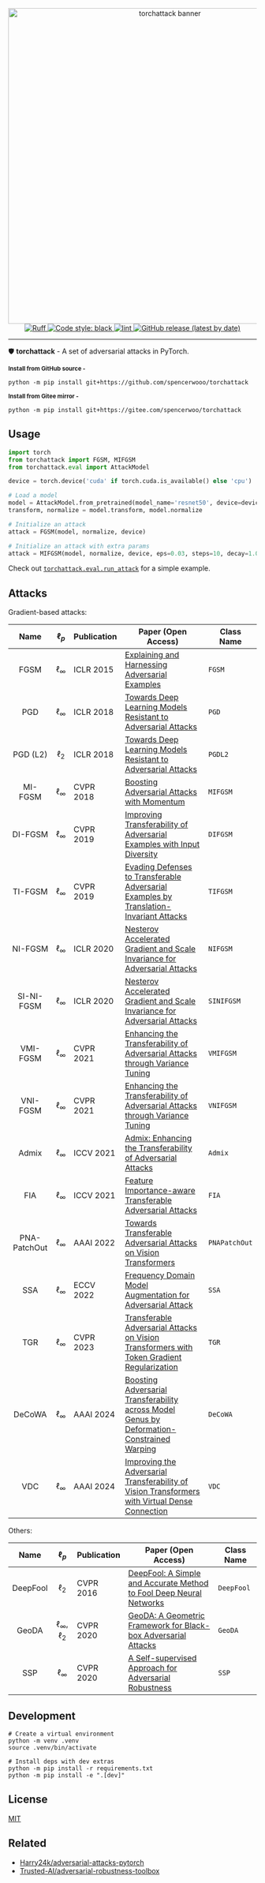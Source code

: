 <div align="center">
  <div><img src="https://github.com/user-attachments/assets/6e94a09e-557e-4705-a80d-f1ca90a23421" alt="torchattack banner" width="640" /></div>

  <a href="https://github.com/astral-sh/ruff">
    <img src="https://img.shields.io/endpoint?url=https://raw.githubusercontent.com/charliermarsh/ruff/main/assets/badge/v2.json" alt="Ruff">
  </a>
  <a href="https://github.com/psf/black">
    <img src="https://img.shields.io/badge/code%20style-black-000000.svg" alt="Code style: black">
  </a>
  <a href="https://github.com/daisylab-bit/torchattack/actions/workflows/lint.yml">
    <img src="https://github.com/daisylab-bit/torchattack/actions/workflows/lint.yml/badge.svg" alt="lint">
  </a>
  <a href="https://github.com/daisylab-bit/torchattack/releases/latest">
    <img src="https://img.shields.io/github/v/release/daisylab-bit/torchattack" alt="GitHub release (latest by date)">
  </a>
</div>

---

🛡 **torchattack** - A set of adversarial attacks in PyTorch.

<sub><b>Install from GitHub source -</b></sub>

```shell
python -m pip install git+https://github.com/spencerwooo/torchattack
```

<sub><b>Install from Gitee mirror -</b></sub>

```shell
python -m pip install git+https://gitee.com/spencerwoo/torchattack
```

## Usage

```python
import torch
from torchattack import FGSM, MIFGSM
from torchattack.eval import AttackModel

device = torch.device('cuda' if torch.cuda.is_available() else 'cpu')

# Load a model
model = AttackModel.from_pretrained(model_name='resnet50', device=device)
transform, normalize = model.transform, model.normalize

# Initialize an attack
attack = FGSM(model, normalize, device)

# Initialize an attack with extra params
attack = MIFGSM(model, normalize, device, eps=0.03, steps=10, decay=1.0)
```

Check out [`torchattack.eval.run_attack`](src/torchattack/eval.py) for a simple example.

## Attacks

Gradient-based attacks:

|     Name     |   $\ell_p$    | Publication | Paper (Open Access)                                                                                                                                      | Class Name    |
| :----------: | :-----------: | :---------- | -------------------------------------------------------------------------------------------------------------------------------------------------------- | ------------- |
|     FGSM     | $\ell_\infty$ | ICLR 2015   | [Explaining and Harnessing Adversarial Examples](https://arxiv.org/abs/1412.6572)                                                                        | `FGSM`        |
|     PGD      | $\ell_\infty$ | ICLR 2018   | [Towards Deep Learning Models Resistant to Adversarial Attacks](https://arxiv.org/abs/1706.06083)                                                        | `PGD`         |
|   PGD (L2)   |   $\ell_2$    | ICLR 2018   | [Towards Deep Learning Models Resistant to Adversarial Attacks](https://arxiv.org/abs/1706.06083)                                                        | `PGDL2`       |
|   MI-FGSM    | $\ell_\infty$ | CVPR 2018   | [Boosting Adversarial Attacks with Momentum](https://arxiv.org/abs/1710.06081)                                                                           | `MIFGSM`      |
|   DI-FGSM    | $\ell_\infty$ | CVPR 2019   | [Improving Transferability of Adversarial Examples with Input Diversity](https://arxiv.org/abs/1803.06978)                                               | `DIFGSM`      |
|   TI-FGSM    | $\ell_\infty$ | CVPR 2019   | [Evading Defenses to Transferable Adversarial Examples by Translation-Invariant Attacks](https://arxiv.org/abs/1904.02884)                               | `TIFGSM`      |
|   NI-FGSM    | $\ell_\infty$ | ICLR 2020   | [Nesterov Accelerated Gradient and Scale Invariance for Adversarial Attacks](https://arxiv.org/abs/1908.06281)                                           | `NIFGSM`      |
|  SI-NI-FGSM  | $\ell_\infty$ | ICLR 2020   | [Nesterov Accelerated Gradient and Scale Invariance for Adversarial Attacks](https://arxiv.org/abs/1908.06281)                                           | `SINIFGSM`    |
|   VMI-FGSM   | $\ell_\infty$ | CVPR 2021   | [Enhancing the Transferability of Adversarial Attacks through Variance Tuning](https://arxiv.org/abs/2103.15571)                                         | `VMIFGSM`     |
|   VNI-FGSM   | $\ell_\infty$ | CVPR 2021   | [Enhancing the Transferability of Adversarial Attacks through Variance Tuning](https://arxiv.org/abs/2103.15571)                                         | `VNIFGSM`     |
|    Admix     | $\ell_\infty$ | ICCV 2021   | [Admix: Enhancing the Transferability of Adversarial Attacks](https://arxiv.org/abs/2102.00436)                                                          | `Admix`       |
|     FIA      | $\ell_\infty$ | ICCV 2021   | [Feature Importance-aware Transferable Adversarial Attacks](https://arxiv.org/abs/2107.14185)                                                            | `FIA`         |
| PNA-PatchOut | $\ell_\infty$ | AAAI 2022   | [Towards Transferable Adversarial Attacks on Vision Transformers](https://arxiv.org/abs/2109.04176)                                                      | `PNAPatchOut` |
|     SSA      | $\ell_\infty$ | ECCV 2022   | [Frequency Domain Model Augmentation for Adversarial Attack](https://arxiv.org/abs/2207.05382)                                                           | `SSA`         |
|     TGR      | $\ell_\infty$ | CVPR 2023   | [Transferable Adversarial Attacks on Vision Transformers with Token Gradient Regularization](https://arxiv.org/abs/2303.15754)                           | `TGR`         |
|    DeCoWA    | $\ell_\infty$ | AAAI 2024   | [Boosting Adversarial Transferability across Model Genus by Deformation-Constrained Warping](https://arxiv.org/abs/2402.03951)                           | `DeCoWA`      |
|     VDC      | $\ell_\infty$ | AAAI 2024   | [Improving the Adversarial Transferability of Vision Transformers with Virtual Dense Connection](https://ojs.aaai.org/index.php/AAAI/article/view/28541) | `VDC`         |

Others:

|   Name   |        $\ell_p$         | Publication | Paper (Open Access)                                                                                     | Class Name |
| :------: | :---------------------: | :---------- | ------------------------------------------------------------------------------------------------------- | ---------- |
| DeepFool |        $\ell_2$         | CVPR 2016   | [DeepFool: A Simple and Accurate Method to Fool Deep Neural Networks](https://arxiv.org/abs/1511.04599) | `DeepFool` |
|  GeoDA   | $\ell_\infty$, $\ell_2$ | CVPR 2020   | [GeoDA: A Geometric Framework for Black-box Adversarial Attacks](https://arxiv.org/abs/2003.06468)      | `GeoDA`    |
|   SSP    |      $\ell_\infty$      | CVPR 2020   | [A Self-supervised Approach for Adversarial Robustness](https://arxiv.org/abs/2006.04924)               | `SSP`      |

## Development

```shell
# Create a virtual environment
python -m venv .venv
source .venv/bin/activate

# Install deps with dev extras
python -m pip install -r requirements.txt
python -m pip install -e ".[dev]"
```

## License

[MIT](LICENSE)

## Related

- [Harry24k/adversarial-attacks-pytorch](https://github.com/Harry24k/adversarial-attacks-pytorch)
- [Trusted-AI/adversarial-robustness-toolbox](https://github.com/Trusted-AI/adversarial-robustness-toolbox)
